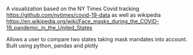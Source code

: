 A visualization based on the NY Times Covid tracking https://github.com/nytimes/covid-19-data as well as wikipedia https://en.wikipedia.org/wiki/Face_masks_during_the_COVID-19_pandemic_in_the_United_States

Allows a user to compare two states taking mask mandates into account. Built using python, pandas and plotly

